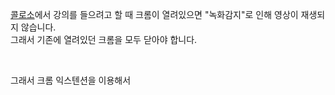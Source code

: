 [콜로소](https://coloso.co.kr/)에서 강의를 들으려고 할 때 크롬이 열려있으면 "녹화감지"로 인해 영상이 재생되지 않습니다.  
그래서 기존에 열려있던 크롬을 모두 닫아야 합니다.

<br>

그래서 크롬 익스텐션을 이용해서

